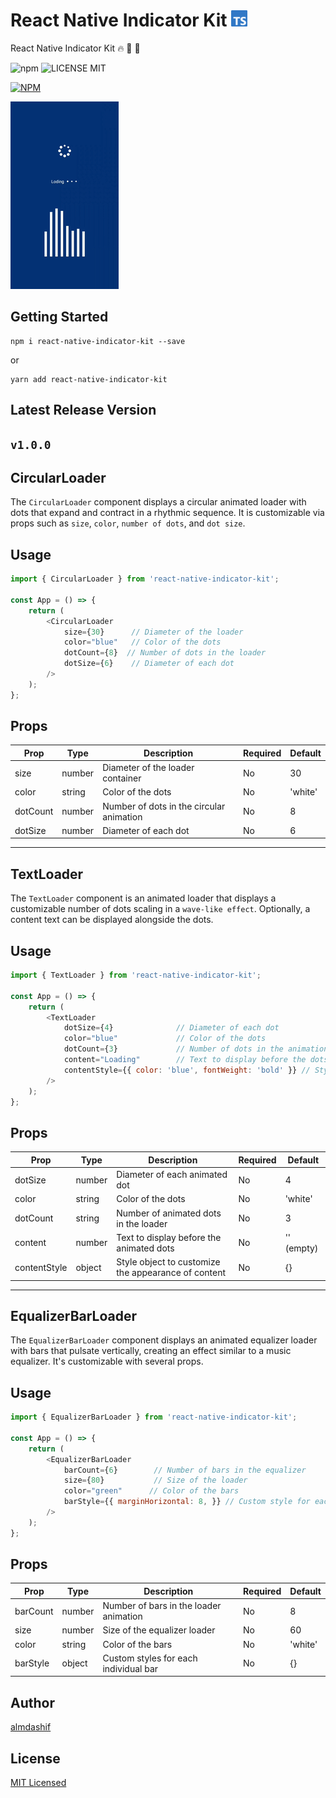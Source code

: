 # React Native Indicator Kit <img src="src/Images/tsLogo.png" alt="TS" width="26" />

React Native Indicator Kit :fire: :rocket: :star2:

![npm](https://img.shields.io/npm/v/react-native-indicator-kit) ![LICENSE MIT](https://img.shields.io/badge/license-MIT-brightgreen.svg)

[![NPM](https://static.npmjs.com/b0f1a8318363185cc2ea6a40ac23eeb2.png)](https://www.npmjs.com/package/react-native-indicator-kit/)



![Loading Animation](src/Images/indicators.gif)


## Getting Started
```
npm i react-native-indicator-kit --save
```
or
```
yarn add react-native-indicator-kit
```

## Latest Release Version 
## ```v1.0.0``` 



## CircularLoader
The `CircularLoader` component displays a circular animated loader with dots that expand and contract in a rhythmic sequence. It is customizable via props such as `size`, `color`, `number of dots`, and `dot size`.

## Usage

```javascript
import { CircularLoader } from 'react-native-indicator-kit';

const App = () => {
    return (
        <CircularLoader
            size={30}      // Diameter of the loader
            color="blue"   // Color of the dots
            dotCount={8}  // Number of dots in the loader
            dotSize={6}    // Diameter of each dot
        />
    );
};
```




## Props
| Prop                  | Type | Description | Required | Default |
| ----------------------- | --- | ------- | --- | ------------------------------------------------------------------------------------------------------------------------------------------------------------------------------- |
| size              | number  | Diameter of the loader container     | No  | 30 |
| color              | string  | Color of the dots     | No  | 'white' |
| dotCount              | number  | Number of dots in the circular animation     | No  | 8 |
| dotSize              | number  | Diameter of each dot     | No  | 6 |


---


## TextLoader
The `TextLoader` component is an animated loader that displays a customizable number of dots scaling in a `wave-like effect`. Optionally, a content text can be displayed alongside the dots.



## Usage

```javascript
import { TextLoader } from 'react-native-indicator-kit';

const App = () => {
    return (
        <TextLoader
            dotSize={4}              // Diameter of each dot
            color="blue"             // Color of the dots
            dotCount={3}             // Number of dots in the animation
            content="Loading"        // Text to display before the dots
            contentStyle={{ color: 'blue', fontWeight: 'bold' }} // Style for the content text
        />
    );
};

```




## Props
| Prop                  | Type | Description | Required | Default |
| ----------------------- | --- | ------- | --- | ------------------------------------------------------------------------------------------------------------------------------------------------------------------------------- |
| dotSize              | number  | Diameter of each animated dot     | No  | 4 |
| color              | string  | Color of the dots     | No  | 'white' |
| dotCount              | string  | Number of animated dots in the loader     | No  | 3 |
| content              | number  | Text to display before the animated dots     | No  | '' (empty) |
| contentStyle              | object  | Style object to customize the appearance of content     | No  | {} |


---






## EqualizerBarLoader
The `EqualizerBarLoader` component displays an animated equalizer loader with bars that pulsate vertically, creating an effect similar to a music equalizer. It's customizable with several props.



## Usage

```javascript
import { EqualizerBarLoader } from 'react-native-indicator-kit';

const App = () => {
    return (
        <EqualizerBarLoader
            barCount={6}        // Number of bars in the equalizer
            size={80}           // Size of the loader
            color="green"      // Color of the bars
            barStyle={{ marginHorizontal: 8, }} // Custom style for each bar
        />
    );
};

```




## Props
| Prop                  | Type | Description | Required | Default |
| ----------------------- | --- | ------- | --- | ------------------------------------------------------------------------------------------------------------------------------------------------------------------------------- |
| barCount              | number  | Number of bars in the loader animation     | No  | 8 |
| size              | number  | Size of the equalizer loader     | No  | 60 |
| color              | string  | Color of the bars     | No  | 'white' |
| barStyle              | object  | Custom styles for each individual bar     | No  | {} |



## Author
[almdashif](https://github.com/almdashif)

## License
[MIT Licensed](https://github.com/ThakurBallary/react-native-btr/blob/master/LICENSE)






















